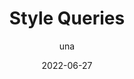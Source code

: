 ---
author: una
date: 2022-06-27
permalink: false
tags:
  - css
target_url: https://una.im/style-queries/
title: Style Queries
---